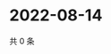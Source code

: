 # 2022-08-14

共 0 条

<!-- BEGIN WEIBO -->
<!-- 最后更新时间 Sun Aug 14 2022 07:15:36 GMT+0800 (China Standard Time) -->

<!-- END WEIBO -->

